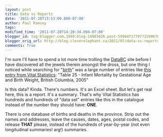 ```yaml
---
layout: post
title: Data vs Reports
date: '2011-07-20T13:53:00.000-07:00'
author: Paul Ramsey
tags: 
modified_time: '2011-07-20T14:20:34.094-07:00'
blogger_id: tag:blogger.com,1999:blog-14903426.post-5998471770771599676
blogger_orig_url: http://blog.cleverelephant.ca/2011/07/data-vs-reports.html
comments: True
---
```


I'm sure I'll have to spend a lot more time trolling the [DataBC](http://data.gov.bc.ca) site before I have discovered all the jewels therein amongst the dross, but one thing I noticed while searching for "[birth](http://www.data.gov.bc.ca/dbc/search/result.page?ms=url%3Aapps.gov.bc.ca&keyword=birth)" was a large number of entries like [this entry from Vital Statistics](http://www.data.gov.bc.ca/dbc/search/detail.page?recorduid=171751): "Table 25 - Infant Mortality by Gestational Age and Birth Weight, British Columbia, 2005"

Is this data? Kinda. There's numbers. It's an Excel sheet. But let's get real here, this is a report. It's a summary. That's why Vital Statistics has hundreds and hundreds of "data set" entries like this in the catalogue instead of the number they should have: **ONE**. 

There is one database of births and deaths in the province. Strip out the names and addresses, leave the causes, dates, ages, postal codes, and release **THAT** please, instead of the hundreds of year-by-year (not even longitudinal summaries! arg!) summaries.

